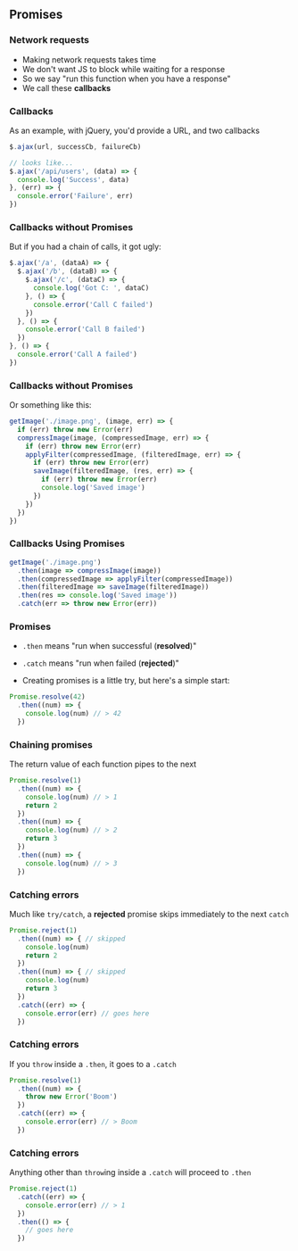 ## Promises

### Network requests

- Making network requests takes time
- We don't want JS to block while waiting for a response
- So we say "run this function when you have a response"
- We call these **callbacks**

### Callbacks

As an example, with jQuery, you'd provide a URL, and two callbacks

```javascript
$.ajax(url, successCb, failureCb)

// looks like...
$.ajax('/api/users', (data) => {
  console.log('Success', data)
}, (err) => {
  console.error('Failure', err)
})
```

### Callbacks without Promises

But if you had a chain of calls, it got ugly:

```javascript
$.ajax('/a', (dataA) => {
  $.ajax('/b', (dataB) => {
    $.ajax('/c', (dataC) => {
      console.log('Got C: ', dataC)
    }, () => {
      console.error('Call C failed')
    })
  }, () => {
    console.error('Call B failed')
  })
}, () => {
  console.error('Call A failed')
})
```

### Callbacks without Promises

Or something like this:

```javascript
getImage('./image.png', (image, err) => {
  if (err) throw new Error(err)
  compressImage(image, (compressedImage, err) => {
    if (err) throw new Error(err)
    applyFilter(compressedImage, (filteredImage, err) => {
      if (err) throw new Error(err)
      saveImage(filteredImage, (res, err) => {
        if (err) throw new Error(err)
        console.log('Saved image')
      })
    })
  })
})
```

### Callbacks Using Promises

```javascript
getImage('./image.png')
  .then(image => compressImage(image))
  .then(compressedImage => applyFilter(compressedImage))
  .then(filteredImage => saveImage(filteredImage))
  .then(res => console.log('Saved image'))
  .catch(err => throw new Error(err))
```

### Promises

- `.then` means "run when successful (**resolved**)"
- `.catch` means "run when failed (**rejected**)"

- Creating promises is a little try, but here's a simple start:

```javascript
Promise.resolve(42)
  .then((num) => {
    console.log(num) // > 42
  })
```

### Chaining promises

The return value of each function pipes to the next

```javascript
Promise.resolve(1)
  .then((num) => {
    console.log(num) // > 1
    return 2
  })
  .then((num) => {
    console.log(num) // > 2
    return 3
  })
  .then((num) => {
    console.log(num) // > 3
  })
```

### Catching errors

Much like `try/catch`, a **rejected** promise skips immediately to the next `catch`

```javascript
Promise.reject(1)
  .then((num) => { // skipped
    console.log(num)
    return 2
  })
  .then((num) => { // skipped
    console.log(num)
    return 3
  })
  .catch((err) => {
    console.error(err) // goes here
  })
```

### Catching errors

If you `throw` inside a `.then`, it goes to a `.catch`

```javascript
Promise.resolve(1)
  .then((num) => {
    throw new Error('Boom')
  })
  .catch((err) => {
    console.error(err) // > Boom
  })
```

### Catching errors

Anything other than `throw`ing inside a `.catch` will proceed to `.then`

```javascript
Promise.reject(1)
  .catch((err) => {
    console.error(err) // > 1
  })
  .then(() => {
    // goes here
  })
```
